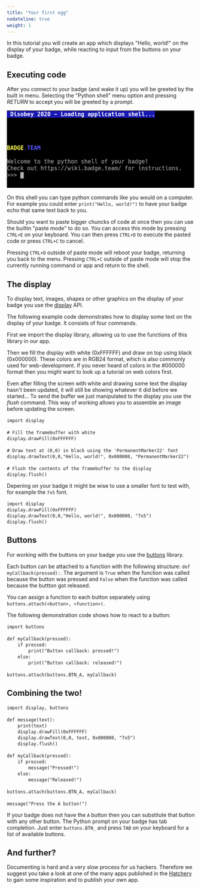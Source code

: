```yaml
---
title: "Your first egg"
nodateline: true
weight: 1
---
```


In this tutorial you will create an app which displays "Hello, world!" on the display of your badge, while reacting to input from the buttons on your badge.

## Executing code
After you connect to your badge (and wake it up) you will be greeted by the built in menu. Selecting the "Python shell" menu option and pressing *RETURN* to accept you will be greeted by a prompt.

![shell](shell.png)

On this shell you can type python commands like you would on a computer. For example you could enter ```print("Hello, world!")``` to have your badge echo that same text back to you.

Should you want to paste bigger chuncks of code at once then you can use the builtin "paste mode" to do so. You can access this mode by pressing ```CTRL+E``` on your keyboard. You can then press ```CTRL+D``` to execute the pasted code or press ```CTRL+C``` to cancel.

Pressing ```CTRL+D``` outside of paste mode will reboot your badge, returning you back to the menu.
Pressing ```CTRL+C``` outside of paste mode will stop the currently running command or app and return to the shell.

## The display

To display text, images, shapes or other graphics on the display of your badge you use the [display](../../api-reference/display/) API.

The following example code demonstrates how to display some text on the display of your badge. It consists of four commands.

First we import the display library, allowing us to use the functions of this library in our app.

Then we fill the display with white (0xFFFFFF) and draw on top using black (0x000000). These colors are in RGB24 format, which is also commonly used for web-development. If you never heard of colors in the #000000 format then you might want to look up a tutorial on web colors first.

Even after filling the screen with white and drawing some text the display hasn't been updated, it will still be showing whatever it did before we started... To send the buffer we just manipulated to the display you use the *flush* command. This way of working allows you to assemble an image before updating the screen.

```
import display

# Fill the framebuffer with white
display.drawFill(0xFFFFFF)

# Draw text at (0,0) in black using the 'PermanentMarker22' font
display.drawText(0,0,"Hello, world!", 0x000000, "PermanentMarker22")

# Flush the contents of the framebuffer to the display
display.flush()
```

Depening on your badge it might be wise to use a smaller font to test with, for example the ```7x5``` font.

```
import display
display.drawFill(0xFFFFFF)
display.drawText(0,0,"Hello, world!", 0x000000, "7x5")
display.flush()
```


## Buttons

For working with the buttons on your badge you use the [buttons](../../api-reference/buttons/) library.

Each button can be attached to a function with the following structure: ```def myCallback(pressed):```. The argument is ```True``` when the function was called because the button was pressed and ```False``` when the function was called because the buttton got released.

You can assign a function to each button separately using ```buttons.attach(<button>, <function>)```.

The following demonstration code shows how to react to a button:

```
import buttons

def myCallback(pressed):
	if pressed:
		print("Button callback: pressed!")
	else:
		print("Button callback: released!")

buttons.attach(buttons.BTN_A, myCallback)
```

## Combining the two!

```
import display, buttons

def message(text):
	print(text)
	display.drawFill(0xFFFFFF)
	display.drawText(0,0, text, 0x000000, "7x5")
	display.flush()

def myCallback(pressed):
	if pressed:
		message("Pressed!")
	else:
		message("Released!")

buttons.attach(buttons.BTN_A, myCallback)

message("Press the A button!")
```

If your badge does not have the ```A``` button then you can substitute that button with any other button. The Python prompt on your badge has tab completion. Just enter ```buttons.BTN_``` and press ```TAB``` on your keyboard for a list of available buttons.

## And further?
Documenting is hard and a very slow process for us hackers. Therefore we suggest you take a look at one of the many apps published in the [Hatchery](https://badge.team) to gain some inspiration and to publish your own app.
